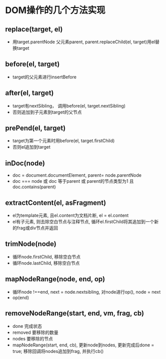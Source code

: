 # DOM操作的几个方法实现

## replace(target, el)
+ 用target.parentNode 父元素parent, parent.replaceChild(el, target)用el替换target

## before(el, target)
+ target的父元素进行insertBefore

## after(el, target)
+ target有nextSibling， 调用before(el, target.nextSibling)
+ 否则追加到子元素到target的父节点

## prePend(el, target)
+ target为第一个元素时用before(el, target.firstChild)
+ 否则el追加到target


## inDoc(node)
+ doc = document.documentElement, parent= node.parentNode
+ doc === node 或 doc 等于parent 或 parent的节点类型为1 且 doc.contains(parent)

## extractContent(el, asFragment)
+ el为template元素, 且el.content为文档片断, el = el.content
+ el有子元素, 则去除空白节点与注释节点, 循环el.firstChild将其追加到一个新的frag或div节点并返回

## trimNode(node)
+ 循环node.firstChild, 移除空白节点
+ 循环node.lastChild, 移除空白节点

## mapNodeRange(node, end, op)
+ 循环node !==end, next = node.nextsibling, 对node进行op(), node = next
+ op(end)

## removeNodeRange(start, end, vm, frag, cb)
+ done 完成状态
+ removed 要移除的数量
+ nodes 要移除的节点
+ mapNodeRange(start, end, cb), 更新node到nodes, 更新完成后done = true; 移除回调将nodes追加到frag, 并执行cb()
